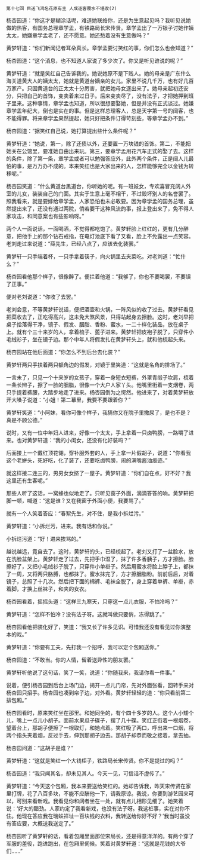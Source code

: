     第十七回 目送飞鸿名花原有主 人成逐客覆水不堪收(2) 

   杨杏园道：“你这才是糊涂话呢，难道她联络你，还是为生意起见吗？我听见说她做的热客，有国务总理章学孟，有铁路局长宋传贤。章学孟出了一万银子讨她作姨太太，她嫌章学孟老了，还不愿意。她还愁着没有生意做吗？”

   黄梦轩道：“你们新闻记者耳朵真长。章学孟要讨笑红的事，你们怎么也会知道？”

   杨杏园道：“这个消息，也不知道人家说了多少次了。你又是听见谁说的呢？”

   黄梦轩道：“就是笑红自己告诉我的。她说她原不是下贱人。她的母亲是广东什么海关道黄大人的姨太太，她就是黄道台嫡亲的女儿。家里不说几千万，也有好几百万家产。只因黄道台的正太太十分厉害，就把她母女逐出来了。她母亲起初还安分，只把自己的首饰，变卖着来过日子。后来变卖尽了，没有法子，才把她押到班子里来。这种事情，章学孟也知道，所以很想要娶她，但是并没有正式谈过。她嫌章学孟年纪大，倒也是实在的事。但是这样总理客人，总是天字第一号的阔客，也不能得罪。将来章学孟果然提起，她只好把条件订得苛刻些，等章学孟办不到。”

   杨杏园道：“据笑红自己说，她打算提出些什么条件呢？”

   黄梦轩道：“她说，第一，除了还债以外，还要置一万块钱的首饰。第二，不能把她关在公馆里，要准她自由出来玩。第三，要章学孟用花汽车正式的娶了去。这样的条件，除了第一条，章学孟或者可以勉强答应外，此外两个条件，正是阔人儿最怕的事，是万万办不成的。本来笑红也是大家出来的人，怎样能够完全以金钱为转移呢。”

   杨杏园笑道：“什么黄道台黑道台，你听她的呢。有一班妓女，专欢喜冒充阔人外室的儿女，装装自己的门面。其实于生意上毫不相干，不过毁坏别人的名誉罢了。照我看来，就是要嫁给章学孟，人家恐怕也未必敢要。因为章学孟的国务总理，虽然提出来了，还没有通过两院，倘若要干这种风流韵事，报上登出来了，免不得人家攻击，和同意案也有些影响呀。”

   两个人一面说话，一面喝酒，不觉得都吃饱了。黄梦轩脸上红红的，更有几分醉意，把他手上的那个钻石戒指，在电灯池底下看了又看，脸上不免露出一点笑容。老刘走过来说道：“薛先生，已经八点了，应该去化装罢。”

   黄梦轩一只手端着杯，一只手拿着筷子，向火锅里去夹菜吃。对老刘道：“忙什么？”

   杨杏园看他那个样子，很像醉了。便拦着他道：“我够了，你也不要喝罢，不要误了正事。”

   便对老刘说道：“你收了去罢。”

   老刘会意，不等黄梦轩说话，便把酒壶和火锅，一阵风似的收了过去。黄梦轩看见把菜收去了，正吃得高兴，这未免大煞风景，只得站起身去擦脸。这时，老刘早把桌子拾落得干净，镜子、假发、胭脂、香粉、蜜水，一二十样化装品，放在桌子上。就有个三十来岁的人，拿着梳子、蓖子进来。黄梦轩把皮袍子脱了，只穿件小毛绒衫子，坐在镜子边。那个中年人将假发扎在黄梦轩头上，就和他梳起头来。

   杨杏园站在他后面道：“你怎么不到后台去化装？”

   黄梦轩两只手扶着两只额角边的假发，对镜于里笑道：“这就是名角的排场了。”

   一言未了，只见一个十来岁的女孩子，穿着一身短衣短裤，外罩青缎子坎肩，梳着一条长辫子，擦了一脸的胭脂，很像一个大户人家丫头。他嘴里衔着一支烟卷，两只手提着裤腰，大踏步地走了进来。杨杏园倒为之愕然。他进来了，对着黄梦轩放开大嗓子说道：“小姐！第二幕里，我要不要跟着你？”

   黄梦轩笑道：“小阿妹，看你可像个样子，我猜你又在院子里撒尿了，是也不是？真是不顾公德。”

   说时，又有一位中年妇人进来，好像一个太太，手上拿着一只卤鸭膀，一路嚼了进来。也对黄梦轩道：“我的小闺女，还没有化好装吗？”

   后面接上一个戴红顶花翎，穿补服外套的人，手上拿一片假胡子，说道：“你看我这个老姘头，死好吃，化了装了，还要吃卤鸭膀，闹的满嘴酱油痕迹。”

   就这样接二连三的，男男女女挤了一屋子。黄梦轩道：“你们自在点，好不好？我这里还有生客呢。”

   那些人听了这话，一窝蜂也似地走了。只听见窗子外面，滴滴答答的响。黄梦轩把脚一顿，喊道：“这是谁？又在我窗于外面小便，我要骂了。”

   就有一个人笑着答应：“春絮先生，对不住，是我小拆烂污。”

   黄梦轩道：“小拆烂污，进来。我有话和你说。”

   小拆烂污道：“好！进来挨骂的。”

   越说越远，竟自去了。这时，黄梦轩的头，已经梳起了。老刘又打了一盆脸水，放在洗脸盆架上。黄梦轩走了过去，先把手巾湿了，抹了许多香胰子，方才擦脸。脸擦好了，又把小毛绒衫子脱了，只穿件小单褂子。然后用蜜水将脸上脖子上，都抹了一周，又将两只胳膊，也都抹了。蜜水抹完了，方才擦胭脂粉。前前后后，对着镜子，总照了十几次。然后把下面的棉裤、毛袜全脱了，身上穿着单裤、单褂，赤着脚，才换上丝袜子，和夹的女衣。

   杨杏园看着，摇摇头道：“这样三九寒天，只穿这一点儿衣服，不怕冷吗？”

   黄梦轩道：“怎样不怕冷？没有法子呀。这就叫做只要俏，冻得跳了。”

   杨杏园看他把装化好了，笑道：“我又长了许多见识。可惜我还没有看见过你演整本的戏。”

   黄梦轩道：“你要有工夫，先打我一个招呼，我可以定个包厢送你。”

   杨杏园道：“不敢当。你的人情，留着送异性的朋友罢。”

   黄梦轩听他说了这句话，笑了一笑，说道：“你随我来，我请你看一件事。”

   说着，便引杨杏园到后台上场门边，揭开一点儿门帘，先对外面张看，回转手来对杨杏园只招手。杨杏园也凑到帘子边，对外看。黄梦轩轻轻的道：“你只看前第二排包厢。”

   杨杏园看时，原来笑红坐在那里。和她同坐的，有个四十多岁的人。这个人小矮个儿，嘴上一点儿小胡子。面前水果瓜子碟子，摆了几十碟。笑红正衔着一根烟卷，望着台上，那胡子便擦了一根取灯，和她点着。笑红吸了两口，呼出来一口烟，将两个指头夹着烟，反过手去，伸到那胡子边去。那胡子却恭而敬之接着，拿去抽。

   杨杏园问道：“这胡子是谁？”

   黄梦轩道：“这就是笑红一个大钱柜子，铁路局长宋传贤。你不是提过的吗？”

   杨杏园道：“我只闻其名，却未见其人。今天一见，可信话不虚传了。”

   黄梦轩道：“今天这个包厢，我本来要送给笑红的。她却告诉我，昨天宋传贤在家里打牌，花了八百多块，不能不应酬他一下，请我原谅。我说，你要到游艺园来可以，可别来看新戏。我看见你和阔者坐在一处，就有点儿相形见细了。她笑着说：‘好大的醋劲。人家约定了我看新戏，也没有法子呀。我这桩事，实在对你不住。他现在答应我在瑞蚨祥址一百块钱的衣料，我转送给你好不好？’我当时虽没有答应要，大概送我送定了。”

   杨杏园听了黄梦轩的话，看着包厢里面那位宋局长，还是得意洋洋的。有两个穿了军服的差役，跑进跑出，在包厢里伺候。笑着对黄梦轩道：“这就是花钱的大爷们……”

